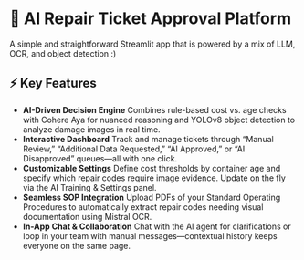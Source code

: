 # 🚢 AI Repair Ticket Approval Platform

A simple and straightforward Streamlit app that is powered by a mix of LLM, OCR, and object detection :)

## ⚡ Key Features

- **AI-Driven Decision Engine** Combines rule-based cost vs. age checks with Cohere Aya for nuanced reasoning and YOLOv8 object detection to analyze damage images in real time.  
- **Interactive Dashboard** Track and manage tickets through “Manual Review,” “Additional Data Requested,” “AI Approved,” or “AI Disapproved” queues—all with one click.  
- **Customizable Settings** Define cost thresholds by container age and specify which repair codes require image evidence. Update on the fly via the AI Training & Settings panel.  
- **Seamless SOP Integration** Upload PDFs of your Standard Operating Procedures to automatically extract repair codes needing visual documentation using Mistral OCR.  
- **In-App Chat & Collaboration** Chat with the AI agent for clarifications or loop in your team with manual messages—contextual history keeps everyone on the same page.  
